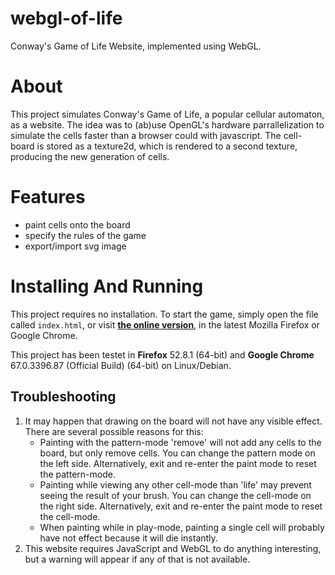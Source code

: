# webgl-of-life
Conway's Game of Life Website, implemented using WebGL.

# About
This project simulates Conway's Game of Life, a popular cellular automaton, as a website. The idea was to (ab)use OpenGL's hardware parrallelization to simulate the cells faster than a browser could with javascript.  The cell-board is stored as a texture2d, which is rendered to a second texture, producing the new generation of cells.

# Features
- paint cells onto the board
- specify the rules of the game
- export/import svg image

# Installing And Running

This project requires no installation.
To start the game, simply open the file called `index.html`, or visit __[the online version](https://johannesvollmer.github.io/webgl-of-life/)__, in the latest Mozilla Firefox or Google Chrome.

This project has been testet in __Firefox__ 52.8.1 (64-bit) and __Google Chrome__ 67.0.3396.87 (Official Build) (64-bit) on Linux/Debian.




## Troubleshooting

1.  It may happen that drawing on the board will not have any visible effect.
    There are several possible reasons for this:
    - Painting with the pattern-mode 'remove' will not add any cells
      to the board, but only remove cells.
      You can change the pattern mode on the left side.
      Alternatively, exit and re-enter the paint mode to reset the pattern-mode.
    - Painting while viewing any other cell-mode than 'life'
      may prevent seeing the result of your brush.
      You can change the cell-mode on the right side.
      Alternatively, exit and re-enter the paint mode to reset the cell-mode.
    - When painting while in play-mode, painting a single cell will
      probably have not effect because it will die instantly.
1.  This website requires JavaScript and WebGL to do anything interesting,
    but a warning will appear if any of that is not available.
